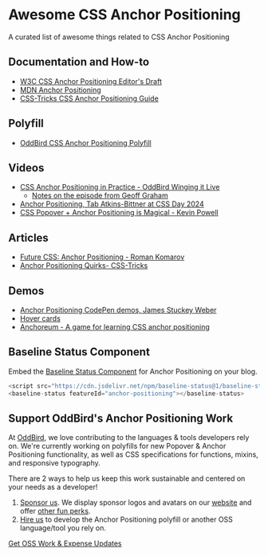 # Awesome CSS Anchor Positioning

A curated list of awesome things related to CSS Anchor Positioning

## Documentation and How-to

- [W3C CSS Anchor Positioning Editor's Draft](https://drafts.csswg.org/css-anchor-position-1/)
- [MDN Anchor Positioning](https://developer.mozilla.org/en-US/docs/Web/CSS/CSS_anchor_positioning)
- [CSS-Tricks CSS Anchor Positioning Guide](https://css-tricks.com/css-anchor-positioning-guide/)

## Polyfill

- [OddBird CSS Anchor Positioning Polyfill](https://github.com/oddbird/css-anchor-positioning)

## Videos

- [CSS Anchor Positioning in Practice - OddBird Winging it Live](https://www.oddbird.net/2024/05/30/winging-it-08/)
  - [Notes on the episode from Geoff Graham](https://geoffgraham.me/css-anchor-positioning-in-practice-winging-it-live/)
- [Anchor Positioning, Tab Atkins-Bittner at CSS Day 2024](https://www.youtube.com/watch?v=p18LhnYNkDQ)
- [CSS Popover + Anchor Positioning is Magical - Kevin Powell](https://www.youtube.com/watch?v=DNXEORSk4GU)

## Articles

- [Future CSS: Anchor Positioning - Roman Komarov](https://kizu.dev/anchor-positioning-experiments/)
- [Anchor Positioning Quirks- CSS-Tricks](https://css-tricks.com/anchor-positioning-quirks/)

## Demos

- [Anchor Positioning CodePen demos, James Stuckey Weber](https://codepen.io/collection/GoLbGe)
- [Hover cards](https://codepen.io/jh3y/pen/MWLyGxo)
- [Anchoreum - A game for learning CSS anchor positioning](https://anchoreum.com/)

## Baseline Status Component

Embed the
[Baseline Status Component](https://github.com/web-platform-dx/baseline-status)
for Anchor Positioning on your blog.

```js
<script src="https://cdn.jsdelivr.net/npm/baseline-status@1/baseline-status.min.js" type="module"></script>
<baseline-status featureId="anchor-positioning"></baseline-status>
```

## Support OddBird's Anchor Positioning Work

At [OddBird](oddbird.dev), we love contributing to the languages & tools
developers rely on. We're currently working on polyfills for new Popover &
Anchor Positioning functionality, as well as CSS specifications for functions,
mixins, and responsive typography.

There are 2 ways to help us keep this work sustainable and centered on your
needs as a developer!

1. [Sponsor us](https://github.com/sponsors/oddbird). We display sponsor logos
   and avatars on our
   [website](https://www.oddbird.net/polyfill/#open-source-sponsors) and offer
   [other fun perks](https://github.com/sponsors/oddbird).
2. [Hire us](https://www.oddbird.net/contact/) to develop the Anchor Positioning
   polyfill or another OSS language/tool you rely on.

[Get OSS Work & Expense Updates](https://opencollective.com/oddbird-open-source)
